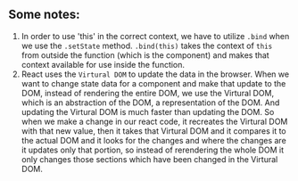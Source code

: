 ## Some notes:
1.  In order to use 'this' in the correct context, we have to utilize `.bind` when we use the `.setState` method. `.bind(this)` takes the context of `this` from outside the function (which is the component) and makes that context available for use inside the function.
2.  React uses the `Virtural DOM` to update the data in the browser. When we want to change state data for a component and make that update to the DOM, instead of rendering the entire DOM, we use the Virtural DOM, which is an abstraction of the DOM, a representation of the DOM. And updating the Virtural DOM is much faster than updating the DOM. So when we make a change in our react code, it recreates the Virtural DOM with that new value, then it takes that Virtural DOM and it compares it to the actual DOM and it looks for the changes and where the changes are it updates only that portion, so instead of rerendering the whole DOM it only changes those sections which have been changed in the Virtural DOM.

